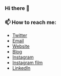 ### Hi there 👋

<!--
![](https://github.com/imjma/imjma/blob/master/avatar.png)
[![jma](https://www.randos.online/u/imjma)](https://randos.online/u/imjma/next)
-->

### 📫 How to reach me: 
- [Twitter](https://twitter.com/imjma)
- [Email](mailto:im@jma.dev)
- [Website](https://jma.dev)
- [Blog](https://jma.im)
- [Instagram](https://www.instagram.com/filmape/)
- [Instagram film](https://www.instagram.com/negativeso/)
- [LinkedIn](https://www.linkedin.com/in/jiema/)


<!--
**imjma/imjma** is a ✨ _special_ ✨ repository because its `README.md` (this file) appears on your GitHub profile.

Here are some ideas to get you started:

- 🔭 I’m currently working on ...
- 🌱 I’m currently learning ...
- 👯 I’m looking to collaborate on ...
- 🤔 I’m looking for help with ...
- 💬 Ask me about ...
- 📫 How to reach me: ...
- 😄 Pronouns: ...
- ⚡ Fun fact: ...
-->
